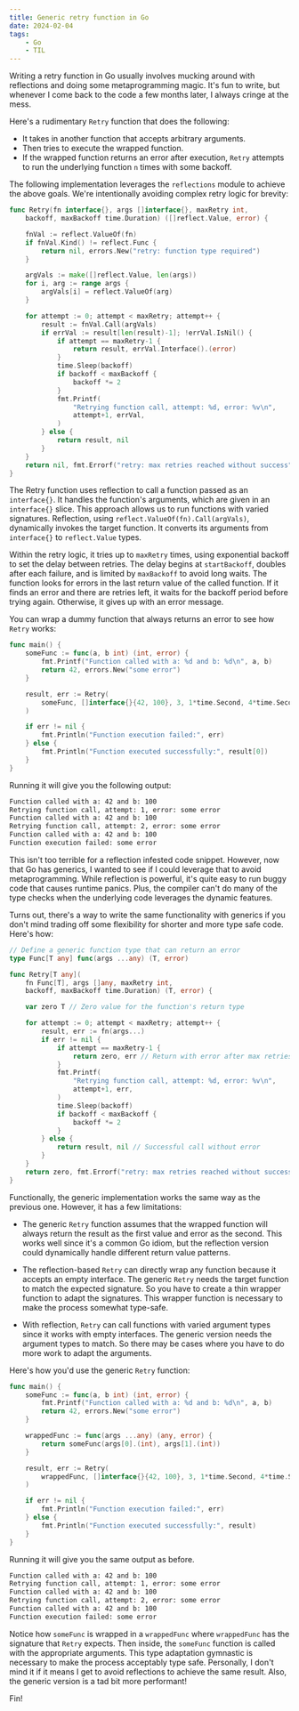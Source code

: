 ```yaml
---
title: Generic retry function in Go
date: 2024-02-04
tags:
    - Go
    - TIL
---
```


Writing a retry function in Go usually involves mucking around with reflections and doing
some metaprogramming magic. It's fun to write, but whenever I come back to the code a few
months later, I always cringe at the mess.

Here's a rudimentary `Retry` function that does the following:

-   It takes in another function that accepts arbitrary arguments.
-   Then tries to execute the wrapped function.
-   If the wrapped function returns an error after execution, `Retry` attempts to run the
    underlying function `n` times with some backoff.

The following implementation leverages the `reflections` module to achieve the above goals.
We're intentionally avoiding complex retry logic for brevity:

```go
func Retry(fn interface{}, args []interface{}, maxRetry int,
    backoff, maxBackoff time.Duration) ([]reflect.Value, error) {

    fnVal := reflect.ValueOf(fn)
    if fnVal.Kind() != reflect.Func {
        return nil, errors.New("retry: function type required")
    }

    argVals := make([]reflect.Value, len(args))
    for i, arg := range args {
        argVals[i] = reflect.ValueOf(arg)
    }

    for attempt := 0; attempt < maxRetry; attempt++ {
        result := fnVal.Call(argVals)
        if errVal := result[len(result)-1]; !errVal.IsNil() {
            if attempt == maxRetry-1 {
                return result, errVal.Interface().(error)
            }
            time.Sleep(backoff)
            if backoff < maxBackoff {
                backoff *= 2
            }
            fmt.Printf(
                "Retrying function call, attempt: %d, error: %v\n",
                attempt+1, errVal,
            )
        } else {
            return result, nil
        }
    }
    return nil, fmt.Errorf("retry: max retries reached without success")
}
```

The Retry function uses reflection to call a function passed as an `interface{}`. It handles
the function's arguments, which are given in an `interface{}` slice. This approach allows us
to run functions with varied signatures. Reflection, using
`reflect.ValueOf(fn).Call(argVals)`, dynamically invokes the target function. It converts
its arguments from `interface{}` to `reflect.Value` types.

Within the retry logic, it tries up to `maxRetry` times, using exponential backoff to set
the delay between retries. The delay begins at `startBackoff`, doubles after each failure,
and is limited by `maxBackoff` to avoid long waits. The function looks for errors in the
last return value of the called function. If it finds an error and there are retries left,
it waits for the backoff period before trying again. Otherwise, it gives up with an error
message.

You can wrap a dummy function that always returns an error to see how `Retry` works:

```go
func main() {
    someFunc := func(a, b int) (int, error) {
        fmt.Printf("Function called with a: %d and b: %d\n", a, b)
        return 42, errors.New("some error")
    }

    result, err := Retry(
        someFunc, []interface{}{42, 100}, 3, 1*time.Second, 4*time.Second,
    )

    if err != nil {
        fmt.Println("Function execution failed:", err)
    } else {
        fmt.Println("Function executed successfully:", result[0])
    }
}
```

Running it will give you the following output:

```txt
Function called with a: 42 and b: 100
Retrying function call, attempt: 1, error: some error
Function called with a: 42 and b: 100
Retrying function call, attempt: 2, error: some error
Function called with a: 42 and b: 100
Function execution failed: some error
```

This isn't too terrible for a reflection infested code snippet. However, now that Go has
generics, I wanted to see if I could leverage that to avoid metaprogramming. While
reflection is powerful, it's quite easy to run buggy code that causes runtime panics. Plus,
the compiler can't do many of the type checks when the underlying code leverages the dynamic
features.

Turns out, there's a way to write the same functionality with generics if you don't mind
trading off some flexibility for shorter and more type safe code. Here's how:

```go
// Define a generic function type that can return an error
type Func[T any] func(args ...any) (T, error)

func Retry[T any](
    fn Func[T], args []any, maxRetry int,
    backoff, maxBackoff time.Duration) (T, error) {

    var zero T // Zero value for the function's return type

    for attempt := 0; attempt < maxRetry; attempt++ {
        result, err := fn(args...)
        if err != nil {
            if attempt == maxRetry-1 {
                return zero, err // Return with error after max retries
            }
            fmt.Printf(
                "Retrying function call, attempt: %d, error: %v\n",
                attempt+1, err,
            )
            time.Sleep(backoff)
            if backoff < maxBackoff {
                backoff *= 2
            }
        } else {
            return result, nil // Successful call without error
        }
    }
    return zero, fmt.Errorf("retry: max retries reached without success")
}
```

Functionally, the generic implementation works the same way as the previous one. However, it
has a few limitations:

-   The generic `Retry` function assumes that the wrapped function will always return the
    result as the first value and error as the second. This works well since it's a common
    Go idiom, but the reflection version could dynamically handle different return value
    patterns.

-   The reflection-based `Retry` can directly wrap any function because it accepts an empty
    interface. The generic `Retry` needs the target function to match the expected
    signature. So you have to create a thin wrapper function to adapt the signatures. This
    wrapper function is necessary to make the process somewhat type-safe.

-   With reflection, `Retry` can call functions with varied argument types since it works
    with empty interfaces. The generic version needs the argument types to match. So there
    may be cases where you have to do more work to adapt the arguments.

Here's how you'd use the generic `Retry` function:

```go
func main() {
    someFunc := func(a, b int) (int, error) {
        fmt.Printf("Function called with a: %d and b: %d\n", a, b)
        return 42, errors.New("some error")
    }

    wrappedFunc := func(args ...any) (any, error) {
        return someFunc(args[0].(int), args[1].(int))
    }

    result, err := Retry(
        wrappedFunc, []interface{}{42, 100}, 3, 1*time.Second, 4*time.Second,
    )

    if err != nil {
        fmt.Println("Function execution failed:", err)
    } else {
        fmt.Println("Function executed successfully:", result)
    }
}
```

Running it will give you the same output as before.

```txt
Function called with a: 42 and b: 100
Retrying function call, attempt: 1, error: some error
Function called with a: 42 and b: 100
Retrying function call, attempt: 2, error: some error
Function called with a: 42 and b: 100
Function execution failed: some error
```

Notice how `someFunc` is wrapped in a `wrappedFunc` where `wrappedFunc` has the signature
that `Retry` expects. Then inside, the `someFunc` function is called with the appropriate
arguments. This type adaptation gymnastic is necessary to make the process acceptably type
safe. Personally, I don't mind it if it means I get to avoid reflections to achieve the same
result. Also, the generic version is a tad bit more performant!

Fin!
